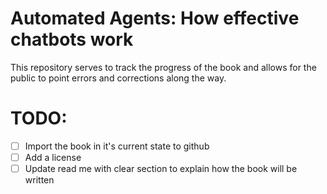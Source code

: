 # Automated Agents: How effective chatbots work

This repository serves to track the progress of the book and allows for the public to point errors and corrections along the way.

# TODO:

- [ ] Import the book in it's current state to github
- [ ] Add a license
- [ ] Update read me with clear section to explain how the book will be written